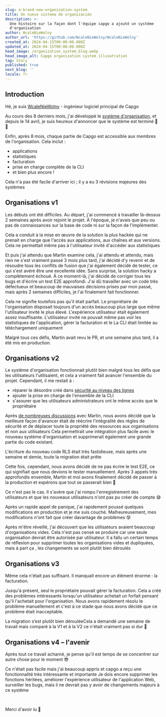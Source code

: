 ```yaml
---
slug: a-brand-new-organization-system
title: Un nuevo sistema de organización
description: >-
  Une histoire sur la façon dont l'équipe capgo a ajouté un système
  d'organisation
author: WcaleNieWolny
author_url: 'https://github.com/WcaleNieWolny/WcaleNieWolny'
created_at: 2024-04-15T00:00:00.000Z
updated_at: 2024-04-15T00:00:00.000Z
head_image: /organization_system_blog.webp
head_image_alt: Capgo organization system illusatration
tag: Story
published: true
next_blog: ''
locale: fr
---
```


## Introduction

Hé, je suis [WcaleNieWolny](https://githubcom/WcaleNieWolny/WcaleNieWolny) - ingénieur logiciel principal de Capgo

Au cours des 8 derniers mois, j'ai développé le [système d'organisation](/docs/webapp/organization-system/), et depuis le 14 avril, je suis heureux d'annoncer que le système est terminé 🎉 🎊

Enfin, après 8 mois, chaque partie de Capgo est accessible aux membres de l'organisation. Cela inclut :
 - applications
 - statistiques
 - facturation
 - prise en charge complète de la CLI
 - et bien plus encore !

Cela n'a pas été facile d'arriver ici ; il y a eu 3 révisions majeures des systèmes

## Organisations v1

Les débuts ont été difficiles. Au départ, j'ai commencé à travailler là-dessus 2 semaines après avoir rejoint le projet. 
À l'époque, je n'avais que peu ou pas de connaissances sur la base de code ni sur la façon de l'implémenter.

Cela a conduit à la mise en œuvre de la solution la plus hackée qui ne prenait en charge que l'accès aux applications, aux chaînes et aux versions.
Cela ne permettait même pas à l'utilisateur invité d'accéder aux statistiques

Et puis j'ai attendu que Martin examine cela, j'ai attendu et attendu, mais rien ne s'est vraiment passé 3 mois plus tard, j'ai décidé d'y revenir et de résoudre tous les conflits de fusion que j'ai également décidé de tester, ce qui s'est avéré être une excellente idée.
Sans surprise, la solution hacky a complètement échoué. À ce moment-là, j'ai décidé de corriger tous les bugs et d'écrire un test E2E approfondi.
J'ai dû travailler avec un code très défectueux et beaucoup de mauvaises décisions prises par mon passé, mais après 2 semaines difficiles, je l'ai finalement fait fonctionner.

Cela ne signifie toutefois pas qu'il était parfait. Le propriétaire de l'organisation disposait toujours d'un accès beaucoup plus large que même l'utilisateur invité le plus élevé. L'expérience utilisateur était également assez insuffisante. L'utilisateur invité ne pouvait même pas voir les statistiques de l'application, gérer la facturation et le La CLI était limitée au téléchargement uniquement 

Malgré tous ces défis, Martin avait revu le PR, et une semaine plus tard, il a été mis en production. 

## Organisations v2

Le système d'organisation fonctionnait plutôt bien malgré tous les défis que les utilisateurs l'utilisaient, et cela a vraiment fait avancer l'ensemble du projet. Cependant, il me restait à :
 - réparer le désordre créé dans [sécurité au niveau des lignes](https://supabasecom/docs/guides/auth/row-level-security)
 - ajouter la prise en charge de l'ensemble de la CLI
 - s'assurer que les utilisateurs administrateurs ont le même accès que le propriétaire

Après [de nombreuses discussions](https://githubcom/Cap-go/capgo/issues/564) avec Martin, nous avons décidé que la meilleure façon d'avancer était de réécrire l'intégralité des règles de sécurité et de déplacer toute la propriété des ressources aux organisations et non aux utilisateurs
Cela permettrait une intégration plus facile avec le nouveau système d'organisation et supprimerait également une grande partie du code existant.

L'écriture du nouveau code RLS était très fastidieuse, mais après une semaine et demie, toute la migration était prête

Cette fois, cependant, nous avons décidé de ne pas écrire le test E2E, ce qui signifiait que nous devions le tester manuellement. Après 3 appels très approfondis ensemble, Martin et moi avons finalement décidé de passer à la production et espérons que tout se passerait bien 🙏

Ce n'est pas le cas. Il s'avère que j'ai rompu l'enregistrement des utilisateurs et que les nouveaux utilisateurs n'ont pas pu créer de compte 😅

Après un rapide appel de panique, j'ai rapidement poussé quelques modifications en production et je me suis couché. Malheureusement, mes modifications n'ont fait que créer davantage de problèmes 😰

Après m'être réveillé, j'ai découvert que les utilisateurs avaient beaucoup d'organisations vides. Cela n'est pas censé se produire car une seule organisation devrait être autorisée par utilisateur. Il a fallu un certain temps de réflexion pour supprimer toutes les organisations vides et dupliquées, mais à part ça , les changements se sont plutôt bien déroulés

## Organisations v3

Même cela n'était pas suffisant. Il manquait encore un élément énorme : la facturation.

Jusqu'à présent, seul le propriétaire pouvait gérer la facturation. Cela a créé des problèmes intéressants lorsqu'un utilisateur achetait un forfait pensant qu'il l'achetait pour l'organisation. 
Nous avons rapidement résolu le problème manuellement et c'est à ce stade que nous avons décidé que ce problème était inacceptable.

La migration s’est plutôt bien dérouléeCela a demandé une semaine de travail mais comparé à la V1 et à la V2 ce n'était vraiment pas si dur 🚀

## Organisations v4 – l'avenir

Après tout ce travail acharné, je pense qu'il est temps de se concentrer sur autre chose pour le moment 😎

Ce n'était pas facile mais j'ai beaucoup appris et capgo a reçu une fonctionnalité très intéressante et importante
Je dois encore supprimer les fonctions héritées, améliorer l'expérience utilisateur de l'application Web, surveiller les bugs, 
mais il ne devrait pas y avoir de changements majeurs à ce système


<br>

Merci d'avoir lu 🚀